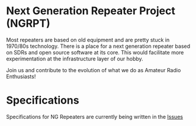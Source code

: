 # Next Generation Repeater Project (NGRPT)
Most repeaters are based on old equipment and are pretty stuck in 1970/80s technology. There is a place for a next generation repeater based on SDRs and open source software at its core. This would facilitate more experimentation at the infrastructure layer of our hobby.

Join us and contribute to the evolution of what we do as Amateur Radio Enthusiasts!

# Specifications
Specifications for NG Repeaters are currently being written in the [Issues](https://github.com/NGRepeater/spec/issues)
